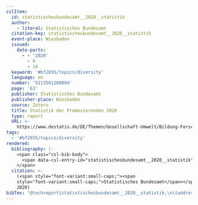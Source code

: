 ```yaml
---
cslItem:
  id: statistischesbundesamt__2020__statistik
  author:
    - literal: Statistisches Bundesamt
  citation-key: statistischesbundesamt__2020__statistik
  event-place: Wiesbaden
  issued:
    date-parts:
      - - '2020'
        - 9
        - 14
  keyword: '#bf2035/topics/diversity'
  language: en
  number: '5213501209004'
  page: '63'
  publisher: Statistisches Bundesamt
  publisher-place: Wiesbaden
  source: Zotero
  title: Statistik der Promovierenden 2020
  type: report
  URL: >-
    https://www.destatis.de/DE/Themen/Gesellschaft-Umwelt/Bildung-Forschung-Kultur/Hochschulen/Publikationen/Downloads-Hochschulen/promovierendenstatistik-5213501207004.pdf?__blob=publicationFile
tags:
  - '#bf2035/topics/diversity'
rendered:
  bibliography: |-
    <span class="csl-bib-body">
      <span data-csl-entry-id="statistischesbundesamt__2020__statistik" class="csl-entry"><span class='author-bib'>Statistisches Bundesamt</span>. <span class='date-bib'>(2020)</span>. <span class='title'><i><b><span style="font-style:normal;">Statistik der Promovierenden 2020</span></b></i></span> (Nr. 5213501209004; S. 63). Statistisches Bundesamt. <span class='URL'><a href='https://www.destatis.de/DE/Themen/Gesellschaft-Umwelt/Bildung-Forschung-Kultur/Hochschulen/Publikationen/Downloads-Hochschulen/promovierendenstatistik-5213501207004.pdf?__blob=publicationFile'>LINK</a></span></span>
    </span>
  citation: >-
    (<span style="font-variant:small-caps;"><span
    style="font-variant:small-caps;">Statistisches Bundesamt</span></span>,
    2020)
bibTex: "@techreport{statistischesbundesamt__2020__statistik,\n\taddress = {Wiesbaden},\n\tauthor = {{Statistisches Bundesamt}},\n\tyear = {2020},\n\tmonth = {sep 14},\n\tnumber = {5213501209004},\n\tpages = {63},\n\tinstitution = {Statistisches Bundesamt},\n\ttitle = {Statistik der {Promovierenden} 2020},\n\turl = {https://www.destatis.de/DE/Themen/Gesellschaft-Umwelt/Bildung-Forschung-Kultur/Hochschulen/Publikationen/Downloads-Hochschulen/promovierendenstatistik-5213501207004.pdf?__blob=publicationFile},\n}\n\n"
---
```

